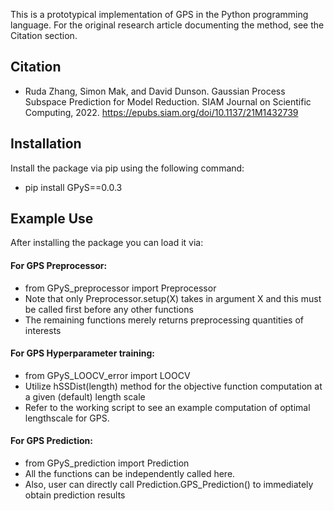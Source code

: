 This is a prototypical implementation of GPS in the Python programming language. 
For the original research article documenting the method, see the Citation section.

## Citation

- Ruda Zhang, Simon Mak, and David Dunson. Gaussian Process Subspace Prediction for Model Reduction. SIAM Journal on Scientific Computing, 2022. https://epubs.siam.org/doi/10.1137/21M1432739

## Installation

Install the package via pip using the following command:

- pip install GPyS==0.0.3

## Example Use 

After installing the package you can load it via: 

#### For GPS Preprocessor: 
  - from GPyS_preprocessor import Preprocessor
  - Note that only Preprocessor.setup(X) takes in argument X and this must be called first before any other functions
  - The remaining functions merely returns preprocessing quantities of interests

#### For GPS Hyperparameter training:
- from GPyS_LOOCV_error import LOOCV
- Utilize hSSDist(length) method for the objective function computation at a given (default) length scale
- Refer to the working script to see an example computation of optimal lengthscale for GPS. 

#### For GPS Prediction: 
  - from GPyS_prediction import Prediction
  - All the functions can be independently called here. 
  - Also, user can directly call Prediction.GPS_Prediction() to immediately obtain prediction results
